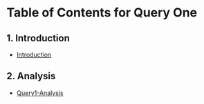 # Table of Contents for Query One 

## 1. Introduction
- [Introduction](https://github.com/giofile/Project_CO2_Emissions/blob/main/QueryOne/intro.ipynb)

## 2. Analysis
- [Query1-Analysis](https://colab.research.google.com/github/giofile/Project_CO2_Emissions/blob/main/QueryOne/CO2_project_queryOne.ipynb)

